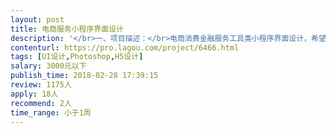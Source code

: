```yaml
---                
layout: post       
title: 电商服务小程序界面设计           
description: '</br>一、项目描述：</br>电商消费金融服务工具类小程序界面设计，希望界面跟app可以复用。 产品是信用类型产品，需要用户进行提交申请，然后享受产品给用户带来的服务。</br>二、主要功能点：</br>登录注册、会员申请、额度申请、订单查看、还款、查看账单等</br></br>三、可参考产品：</br>京东白条 </br></br>四、人员要求：</br>1、有金融类产品界面设计经验最好；</br>2、熟练使用ps等工具设计界面；</br>3、良好的沟通能力和契约精神。</br>'     
contenturl: https://pro.lagou.com/project/6466.html      
tags: [UI设计,Photoshop,H5设计]            
salary: 3000元以下          
publish_time: 2018-02-28 17:39:15         
review: 1175人                   
apply: 18人                   
recommend: 2人                   
time_range: 小于1周              
---                 
```

